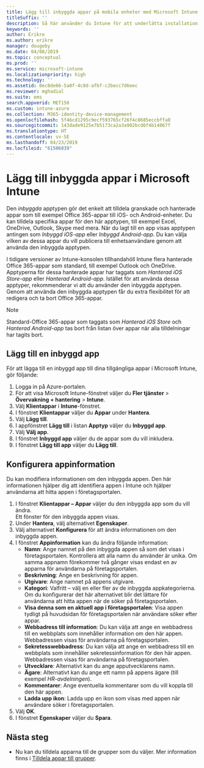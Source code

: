 ```yaml
---
title: Lägg till inbyggda appar på mobila enheter med Microsoft Intune
titleSuffix: ''
description: Så här använder du Intune för att underlätta installation av inbyggda appar på mobila enheter.
keywords: ''
author: Erikre
ms.author: erikre
manager: dougeby
ms.date: 04/08/2019
ms.topic: conceptual
ms.prod: ''
ms.service: microsoft-intune
ms.localizationpriority: high
ms.technology: ''
ms.assetid: 0ec8de66-5a0f-4c8d-afbf-c2becc7d6eec
ms.reviewer: mghadial
ms.suite: ems
search.appverid: MET150
ms.custom: intune-azure
ms.collection: M365-identity-device-management
ms.openlocfilehash: 5f46cd1295c9ecf593765cf26f4c8685eccbffa0
ms.sourcegitcommit: 143dade9125e7b5173ca2a3a902bcd6f4b14067f
ms.translationtype: HT
ms.contentlocale: sv-SE
ms.lasthandoff: 04/23/2019
ms.locfileid: "61506839"
---
```

# <a name="add-built-in-apps-to-microsoft-intune"></a>Lägg till inbyggda appar i Microsoft Intune

Den *inbyggda* apptypen gör det enkelt att tilldela granskade och hanterade appar som till exempel Office 365-appar till iOS- och Android-enheter. Du kan tilldela specifika appar för den här apptypen, till exempel Excel, OneDrive, Outlook, Skype med mera. När du lagt till en app visas apptypen antingen som *Inbyggd iOS-app* eller *Inbyggd Android-app*. Du kan välja vilken av dessa appar du vill publicera till enhetsanvändare genom att använda den inbyggda apptypen.

I tidigare versioner av Intune-konsolen tillhandahöll Intune flera hanterade Office 365-appar som standard, till exempel Outlook och OneDrive. Apptyperna för dessa hanterade appar har taggats som *Hanterad iOS Store-app* eller *Hanterad Android-app*. Istället för att använda dessa apptyper, rekommenderar vi att du använder den inbyggda apptypen. Genom att använda den inbyggda apptypen får du extra flexibilitet för att redigera och ta bort Office 365-appar.

>[!NOTE]
>Standard-Office 365-appar som taggats som *Hanterad iOS Store* och *Hanterad Android-app* tas bort från listan över appar när alla tilldelningar har tagits bort.

## <a name="add-a-built-in-app"></a>Lägg till en inbyggd app

För att lägga till en inbyggd app till dina tillgängliga appar i Microsoft Intune, gör följande:
1. Logga in på Azure-portalen.
2. För att visa Microsoft Intune-fönstret väljer du **Fler tjänster** > **Övervakning + hantering** > **Intune**.
3. Välj **Klientappar** i **Intune**-fönstret.
4. I fönstret **Klientappar** väljer du **Appar** under **Hantera**.
5. Välj **Lägg till**.
6. I appfönstret **Lägg till** i listan **Apptyp** väljer du **Inbyggd app**.
7. Välj **Välj app**.
8. I fönstret **Inbyggd app** väljer du de appar som du vill inkludera.
9. I fönstret **Lägg till app** väljer du **Lägg till**.


## <a name="configure-app-information"></a>Konfigurera appinformation

Du kan modifiera informationen om den inbyggda appen. Den här informationen hjälper dig att identifiera appen i Intune och hjälper användarna att hitta appen i företagsportalen.
1. I fönstret **Klientappar – Appar** väljer du den inbyggda app som du vill ändra.  
    Ett fönster för den inbyggda appen visas.
2. Under **Hantera**, välj alternativet **Egenskaper**.
3. Välj alternativet **Konfigurera** för att ändra informationen om den inbyggda appen.
4. I fönstret **Appinformation** kan du ändra följande information:
    - **Namn**: Ange namnet på den inbyggda appen så som det visas i företagsportalen. Kontrollera att alla namn du använder är unika. Om samma appnamn förekommer två gånger visas endast en av apparna för användarna på företagsportalen.
    - **Beskrivning**: Ange en beskrivning för appen. 
    - **Utgivare**: Ange namnet på appens utgivare.
    - **Kategori**: Valfritt – välj en eller fler av de inbyggda appkategorierna. Om du konfigurerar det här alternativet blir det lättare för användarna att hitta appen när de söker på företagsportalen.
    - **Visa denna som en aktuell app i företagsportalen**: Visa appen tydligt på huvudsidan för företagsportalen när användare söker efter appar.
    - **Webbadress till information**: Du kan välja att ange en webbadress till en webbplats som innehåller information om den här appen. Webbadressen visas för användarna på företagsportalen.
    - **Sekretesswebbadress**: Du kan välja att ange en webbadress till en webbplats som innehåller sekretessinformation för den här appen. Webbadressen visas för användarna på företagsportalen.
    - **Utvecklare**: Alternativt kan du ange apputvecklarens namn.
    - **Ägare**: Alternativt kan du ange ett namn på appens ägare (till exempel *HR-avdelningen*).
    - **Kommentarer**: Ange eventuella kommentarer som du vill koppla till den här appen.
    - **Ladda upp ikon**: Ladda upp en ikon som visas med appen när användare söker i företagsportalen.
4. Välj **OK**.
5. I fönstret **Egenskaper** väljer du **Spara**.

## <a name="next-steps"></a>Nästa steg

- Nu kan du tilldela apparna till de grupper som du väljer. Mer information finns i [Tilldela appar till grupper](apps-deploy.md).
